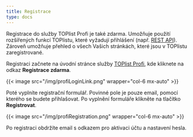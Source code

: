 ```yaml
---
title: Registrace
type: docs
---
```

Registrace do služby TOPlist Profi je také zdarma. Umožňuje použití rozšířených funkcí TOPlistu, které vyžadují přihlášení (např. [REST API](../../dokumentace/rest-api/)).
Zároveň umožňuje přehled o všech Vašich stránkách, které jsou v TOPlistu zaregistrované.

Registraci začnete na úvodní stránce služby [TOPlist Profi](https://profi.toplist.cz/), kde kliknete na odkaz **Registrace zdarma**.

{{< image src="/img/profiLoginLink.png" wrapper="col-6 mx-auto" >}}

Poté vyplníte registrační formulář. Povinné pole je pouze email, pomocí kterého se budete přihlašovat. Po vyplnění formuláře klikněte na tlačítko **Registrovat**.

{{< image src="/img/profiRegistration.png" wrapper="col-6 mx-auto" >}}

Po registraci obdržíte email s odkazem pro aktivaci účtu a nastavení hesla.

